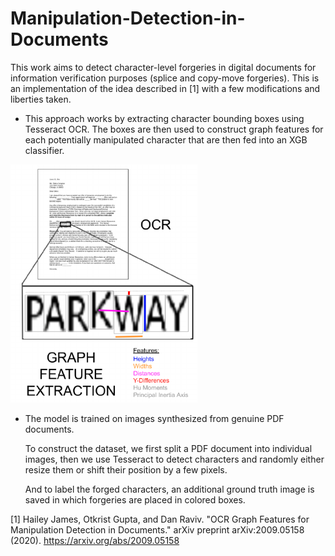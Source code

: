 # Manipulation-Detection-in-Documents

This work aims to detect character-level forgeries in digital documents for information verification purposes (splice and copy-move forgeries). This is an implementation of the idea described in [1] with a few modifications and liberties taken.

- This approach works by extracting character bounding boxes using Tesseract OCR. The boxes are then used to construct graph features for each potentially manipulated character that are then fed into an XGB classifier.

<img src="images/feature-extraction.png" alt="Feature Extraction" width="300">

- The model is trained on images synthesized from genuine PDF documents.

    To construct the dataset, we first split a PDF document into individual images, then we use Tesseract to detect characters and randomly either resize them or shift their position by a few pixels.

    And to label the forged characters, an additional ground truth image is saved in which forgeries are placed in colored boxes.

[1] Hailey James, Otkrist Gupta, and Dan Raviv. "OCR Graph Features for Manipulation Detection in Documents." arXiv preprint arXiv:2009.05158 (2020). https://arxiv.org/abs/2009.05158
